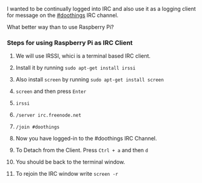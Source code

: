 I wanted to be continually logged into IRC and also use it as a logging client for message on the [#doothings](irc://irc.freenode.net/doothings) IRC channel.

What better way than to use Raspberry Pi?

### Steps for using Raspberry Pi as IRC Client


1. We will use IRSSI, whici is a terminal based IRC client.

2. Install it by running ```sudo apt-get install irssi```

3. Also install ```screen``` by running ```sudo apt-get install screen```

4. ```screen``` and then press ```Enter```

5. ```irssi```

6. ```/server irc.freenode.net```

7. ```/join #doothings```

8. Now you have logged-in to the #doothings IRC Channel.

9. To Detach from the Client. Press ```Ctrl + a``` and then ```d```

10. You should be back to the terminal window.

11. To rejoin the IRC window write ```screen -r```
